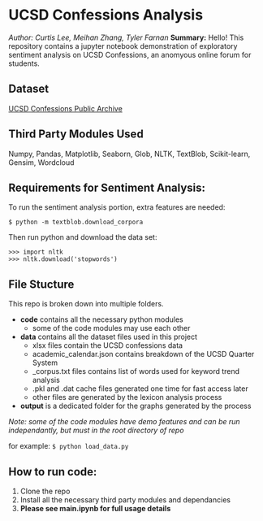 # UCSD Confessions Analysis

*Author: Curtis Lee, Meihan Zhang, Tyler Farnan*
**Summary:** Hello! This repository contains a jupyter notebook demonstration of exploratory sentiment analysis on UCSD Confessions, an anomyous online forum for students.


## Dataset

[UCSD Confessions Public Archive](https://drive.google.com/drive/folders/1vTfogzYi7MC1p0tpkEeBMRFgqNnYm8Wl?usp=sharing)

## Third Party Modules Used

Numpy, Pandas, Matplotlib, Seaborn, Glob, NLTK, TextBlob, Scikit-learn, Gensim, Wordcloud

## Requirements for Sentiment Analysis:

To run the sentiment analysis portion, extra features are needed:
```
$ python -m textblob.download_corpora
```

Then run python and download the data set:
```
>>> import nltk
>>> nltk.download('stopwords')
```

## File Stucture

This repo is broken down into multiple folders.
* **code** contains all the necessary python modules
  * some of the code modules may use each other
* **data** contains all the dataset files used in this project
  * xlsx files contain the UCSD confessions data
  * academic_calendar.json contains breakdown of the UCSD Quarter System
  * _corpus.txt files contains list of words used for keyword trend analysis
  * .pkl and .dat cache files generated one time for fast access later
  * other files are generated by the lexicon analysis process
* **output** is a dedicated folder for the graphs generated by the process

*Note: some of the code modules have demo features and can be run independantly, but must in the root directory of repo*

for example:
` $ python load_data.py `

## How to run code:

1. Clone the repo
2. Install all the necessary third party modules and dependancies
3. **Please see main.ipynb for full usage details**